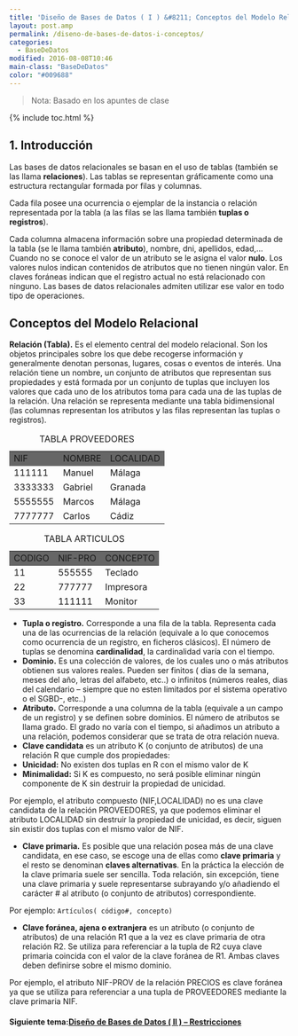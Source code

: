 ```yaml
---
title: 'Diseño de Bases de Datos ( I ) &#8211; Conceptos del Modelo Relacional'
layout: post.amp
permalink: /diseno-de-bases-de-datos-i-conceptos/
categories:
  - BaseDeDatos
modified: 2016-08-08T10:46
main-class: "BaseDeDatos"
color: "#009688"
---
```


> Nota: Basado en los apuntes de clase

{% include toc.html %}

## 1. Introducción

Las bases de datos relacionales se basan en el uso de tablas (también se las llama __relaciones__). Las tablas se representan gráficamente como una estructura rectangular formada por filas y columnas.

<!--ad-->

Cada fila posee una ocurrencia o ejemplar de la instancia o relación representada por la tabla (a las filas se las llama también __tuplas o registros__).


Cada columna almacena información sobre una propiedad determinada de la tabla (se le llama también __atributo__), nombre, dni, apellidos, edad,&#8230; Cuando no se conoce el valor de un atributo se le asigna el valor __nulo__. Los valores nulos indican contenidos de atributos que no tienen ningún valor. En claves foráneas indican que el registro actual no está relacionado con ninguno. Las bases de datos relacionales admiten utilizar ese valor en todo tipo de operaciones.

<figure>
    <amp-img on="tap:lightbox1" role="button" tabindex="0" layout="responsive"  height="151" src="https://3.bp.blogspot.com/_IlK2pNFFgGM/TNvmeiTTliI/AAAAAAAAAEc/oeK5KsBvCx4/s800/m.rf1.png" width="800"></amp-img>
</figure>

##  Conceptos del Modelo Relacional

__Relación (Tabla).__ Es el elemento central del modelo relacional. Son los objetos principales sobre los que debe recogerse información y generalmente denotan personas, lugares, cosas o eventos de interés. Una relación tiene un nombre, un conjunto de atributos que representan sus propiedades y está formada por un conjunto de tuplas que incluyen los valores que cada uno de los atributos toma para cada una de las tuplas de la relación. Una relación se representa mediante una tabla bidimensional (las columnas representan los atributos y las filas representan las tuplas o registros).

<table  cellspacing="0">
<caption>TABLA PROVEEDORES</caption> <tr>
<td bgcolor="#666666">
        NIF
      </td>
<td bgcolor="#666666">
        NOMBRE
      </td>
<td bgcolor="#666666">
        LOCALIDAD
      </td>
</tr>
<tr>
<td>
        111111
      </td>
<td>
        Manuel
      </td>
<td>
        Málaga
      </td>
</tr>
<tr>
<td>
        3333333
      </td>
<td>
        Gabriel
      </td>
<td>
        Granada
      </td>
</tr>
<tr>
<td>
        5555555
      </td>
<td>
        Marcos
      </td>
<td>
        Málaga
      </td>
</tr>
<tr>
<td>
        7777777
      </td>
<td>
        Carlos
      </td>
<td>
        Cádiz
      </td>
</tr>
</table>

<table  cellspacing="0">
<caption>TABLA ARTICULOS</caption> <tr>
<td bgcolor="#666666">
        CODIGO
      </td>
<td bgcolor="#666666">
        NIF-PRO
      </td>
<td bgcolor="#666666">
        CONCEPTO
      </td>
</tr>
<tr>
<td>
        11
      </td>
<td>
        555555
      </td>
<td>
        Teclado
      </td>
</tr>
<tr>
<td>
        22
      </td>
<td>
        777777
      </td>
<td>
        Impresora
      </td>
</tr>
<tr>
<td>
        33
      </td>
<td>
        111111
      </td>
<td>
        Monitor
      </td>
</tr>
</table>


- __Tupla o registro.__ Corresponde a una fila de la tabla. Representa cada una de las ocurrencias de la relación (equivale a lo que conocemos como ocurrencia de un registro, en ficheros clásicos). El número de tuplas se denomina __cardinalidad__, la cardinalidad varía con el tiempo.
- __Dominio.__ Es una colección de valores, de los cuales uno o más atributos obtienen sus valores reales. Pueden ser finitos ( dias de la semana, meses del año, letras del alfabeto, etc..) o infinitos (números reales, dias del calendario – siempre que no esten limitados por el sistema operativo o el SGBD-, etc..)
- __Atributo.__ Corresponde a una columna de la tabla (equivale a un campo de un registro) y se definen sobre dominios. El número de atributos se llama grado. El grado no varía con el tiempo, si añadimos un atributo a una relación, podemos considerar que se trata de otra relación nueva.
- __Clave candidata__ es un atributo K (o conjunto de atributos) de una relación R que cumple dos propiedades:
- __Unicidad:__ No existen dos tuplas en R con el mismo valor de K
- __Minimalidad:__ Si K es compuesto, no será posible eliminar ningún componente de K sin destruir la propiedad de unicidad.

Por ejemplo, el atributo compuesto (NIF,LOCALIDAD) no es una clave candidata de la relación PROVEEDORES, ya que podemos eliminar el atributo LOCALIDAD sin destruir la propiedad de unicidad, es decir, siguen sin existir dos tuplas con el mismo valor de NIF.

- __Clave primaria.__ Es posible que una relación posea más de una clave candidata, en ese caso, se escoge una de ellas como __clave primaria__ y el resto se denominan __claves alternativas__. En la práctica la elección de la clave primaria suele ser sencilla. Toda relación, sin excepción, tiene una clave primaria y suele representarse subrayando y/o añadiendo el carácter # al atributo (o conjunto de atributos) correspondiente.

Por ejemplo: `Artículos( código#, concepto)`
- __Clave foránea, ajena o extranjera__ es un atributo (o conjunto de atributos) de una relación R1 que a la vez es clave primaria de otra relación R2. Se utiliza para referenciar a la tupla de R2 cuya clave primaria coincida con el valor de la clave foránea de R1. Ambas claves deben definirse sobre el mismo dominio.

Por ejemplo, el atributo NIF-PROV de la relación PRECIOS es clave foránea ya que se utiliza para referenciar a una tupla de PROVEEDORES mediante la clave primaria NIF.

<figure>
    <amp-img on="tap:lightbox1" role="button" tabindex="0" layout="responsive"  height="577" src="https://2.bp.blogspot.com/_IlK2pNFFgGM/TOEf64pXGdI/AAAAAAAAAE0/eersZkN7Aj4/s800/m.rf2.png" width="800"></amp-img>
</figure>

#### Siguiente tema:[Diseño de Bases de Datos ( II ) &#8211; Restricciones][1]

 [1]: https://elbauldelprogramador.com/diseno-de-bases-de-datos-ii/


